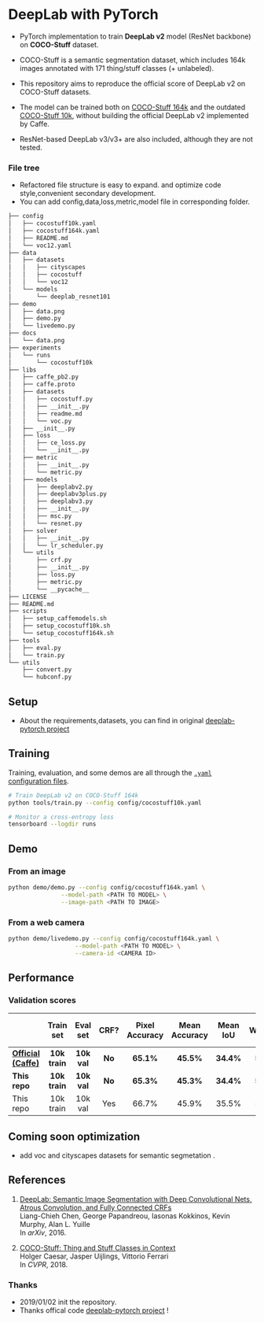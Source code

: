 # DeepLab with PyTorch

- PyTorch implementation to train **DeepLab v2** model (ResNet backbone) on **COCO-Stuff** dataset.

- COCO-Stuff is a semantic segmentation dataset, which includes 164k images annotated with 171 thing/stuff classes (+ unlabeled).

- This repository aims to reproduce the official score of DeepLab v2 on COCO-Stuff datasets.

- The model can be trained both on [COCO-Stuff 164k](https://github.com/nightrome/cocostuff) and the outdated [COCO-Stuff 10k](https://github.com/nightrome/cocostuff10k), without building the official DeepLab v2 implemented by Caffe.

- ResNet-based DeepLab v3/v3+ are also included, although they are not tested.

### File tree

- Refactored file structure is easy to expand. and optimize code style,convenient secondary development.
- You can add config,data,loss,metric,model file in corresponding folder.

```bash
├── config
│   ├── cocostuff10k.yaml
│   ├── cocostuff164k.yaml
│   ├── README.md
│   └── voc12.yaml
├── data
│   ├── datasets
│   │   ├── cityscapes
│   │   ├── cocostuff
│   │   └── voc12
│   └── models
│       └── deeplab_resnet101
├── demo
│   ├── data.png
│   ├── demo.py
│   └── livedemo.py
├── docs
│   └── data.png
├── experiments
│   └── runs
│       └── cocostuff10k
├── libs
│   ├── caffe_pb2.py
│   ├── caffe.proto
│   ├── datasets
│   │   ├── cocostuff.py
│   │   ├── __init__.py
│   │   ├── readme.md
│   │   └── voc.py
│   ├── __init__.py
│   ├── loss
│   │   ├── ce_loss.py
│   │   └── __init__.py
│   ├── metric
│   │   ├── __init__.py
│   │   └── metric.py
│   ├── models
│   │   ├── deeplabv2.py
│   │   ├── deeplabv3plus.py
│   │   ├── deeplabv3.py
│   │   ├── __init__.py
│   │   ├── msc.py
│   │   └── resnet.py
│   ├── solver
│   │   ├── __init__.py
│   │   └── lr_scheduler.py
│   └── utils
│       ├── crf.py
│       ├── __init__.py
│       ├── loss.py
│       ├── metric.py
│       └── __pycache__
├── LICENSE
├── README.md
├── scripts
│   ├── setup_caffemodels.sh
│   ├── setup_cocostuff10k.sh
│   └── setup_cocostuff164k.sh
├── tools
│   ├── eval.py
│   └── train.py
└── utils
    ├── convert.py
    └── hubconf.py

```
## Setup

- About the requirements,datasets, you can find in original [deeplab-pytorch project](https://github.com/kazuto1011/deeplab-pytorch)

## Training

Training, evaluation, and some demos are all through the [```.yaml``` configuration files](config/README.md).

```sh
# Train DeepLab v2 on COCO-Stuff 164k
python tools/train.py --config config/cocostuff10k.yaml
```

```sh
# Monitor a cross-entropy loss
tensorboard --logdir runs
```

## Demo

### From an image

```bash
python demo/demo.py --config config/cocostuff164k.yaml \
               --model-path <PATH TO MODEL> \
               --image-path <PATH TO IMAGE>
```

### From a web camera

```bash
python demo/livedemo.py --config config/cocostuff164k.yaml \
                   --model-path <PATH TO MODEL> \
                   --camera-id <CAMERA ID>
```

## Performance

### Validation scores

<small>

||Train set|Eval set|CRF?|Pixel Accuracy|Mean Accuracy|Mean IoU|Freq. Weighted IoU|
|:-|:-:|:-:|:-:|:-:|:-:|:-:|:-:|
|[**Official (Caffe)**](https://github.com/nightrome/cocostuff10k)|**10k train**|**10k val**|**No**|**65.1%**|**45.5%**|**34.4%**|**50.4%**|
|**This repo**|**10k train**|**10k val**|**No**|**65.3%**|**45.3%**|**34.4%**|**50.5%**|
|This repo|10k train|10k val|Yes|66.7%|45.9%|35.5%|51.9%|

</small>

## Coming soon optimization

- add voc and cityscapes datasets for semantic segmetation .

## References

1. [DeepLab: Semantic Image Segmentation with Deep Convolutional Nets, Atrous Convolution, and Fully Connected CRFs](https://arxiv.org/abs/1606.00915)<br>
Liang-Chieh Chen, George Papandreou, Iasonas Kokkinos, Kevin Murphy, Alan L. Yuille<br>
In *arXiv*, 2016.

2. [COCO-Stuff: Thing and Stuff Classes in Context](https://arxiv.org/abs/1612.03716)<br>
Holger Caesar, Jasper Uijlings, Vittorio Ferrari<br>
In *CVPR*, 2018.

### Thanks

- 2019/01/02 init the repository.
- Thanks offical code [deeplab-pytorch project](https://github.com/kazuto1011/deeplab-pytorch) !